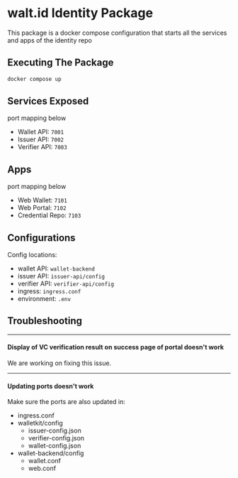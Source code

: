# walt.id Identity Package

This package is a docker compose configuration that starts all the services and apps of the identity repo

## Executing The Package

```bash
docker compose up
```

## Services Exposed
port mapping below

- Wallet API: `7001`
- Issuer API: `7002`
- Verifier API: `7003`

## Apps
port mapping below

- Web Wallet: `7101`
- Web Portal: `7102`
- Credential Repo: `7103`


## Configurations

Config locations:

- wallet API: `wallet-backend`
- issuer API: `issuer-api/config`
- verifier API: `verifier-api/config`
- ingress: `ingress.conf`
- environment: `.env`

## Troubleshooting

---
#### Display of VC verification result on success page of portal doesn't work

We are working on fixing this issue.

---

#### Updating ports doesn't work

Make sure the ports are also updated in:
- ingress.conf
- walletkit/config
  - issuer-config.json
  - verifier-config.json
  - wallet-config.json
- wallet-backend/config
  - wallet.conf
  - web.conf
